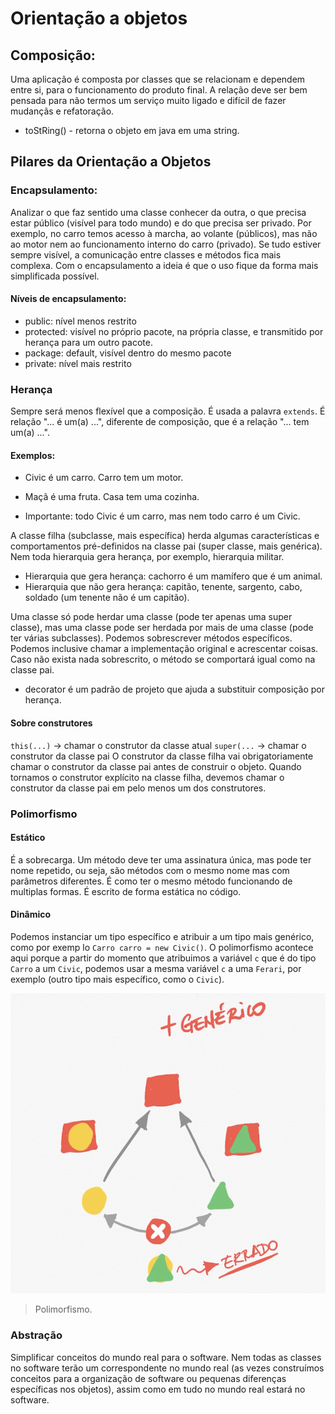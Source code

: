 # Orientação a objetos

## Composição:
Uma aplicação é composta por classes que se relacionam e dependem entre si, para o funcionamento do produto final. A relação deve ser bem pensada para não termos um serviço muito ligado e difícil de fazer mudançãs e refatoração.

* toStRing() - retorna o objeto em java em uma string.

## Pilares da Orientação a Objetos

### Encapsulamento: 
Analizar o que faz sentido uma classe conhecer da outra, o que precisa estar público (visível para todo mundo) e do que precisa ser privado. Por exemplo, no carro temos acesso à marcha, ao volante (públicos), mas não ao motor nem ao funcionamento interno do carro (privado). Se tudo estiver sempre visível, a comunicação entre classes e métodos fica mais complexa. Com o encapsulamento a ideia é que o uso fique da forma mais simplificada possível.

#### Níveis de encapsulamento:
- public: nível menos restrito
- protected: visível no próprio pacote, na própria classe, e transmitido por herança para um outro pacote.
- package: default, visível dentro do mesmo pacote
- private: nível mais restrito

### Herança
Sempre será menos flexível que a composição. É usada a palavra `extends`.
É relação "... é um(a) ...", diferente de composição, que é a relação "... tem um(a) ...".

#### Exemplos:
- Civic é um carro. Carro tem um motor.
- Maçã é uma fruta. Casa tem uma cozinha.

- Importante: todo Civic é um carro, mas nem todo carro é um Civic. 

A classe filha (subclasse, mais específica) herda algumas características e comportamentos pré-definidos na classe pai (super classe, mais genérica).
Nem toda hierarquia gera herança, por exemplo, hierarquia militar.

- Hierarquia que gera herança: cachorro é um mamífero que é um animal.
- Hierarquia que não gera herança: capitão, tenente, sargento, cabo, soldado (um tenente não é um capitão).

Uma classe só pode herdar uma classe (pode ter apenas uma super classe), mas uma classe pode ser herdada por mais de uma classe (pode ter várias subclasses).
Podemos sobrescrever métodos específicos. Podemos inclusive chamar a implementação original e acrescentar coisas. Caso não exista nada sobrescrito, o método se comportará igual como na classe pai.

* decorator é um padrão de projeto que ajuda a substituir composição por herança.

#### Sobre construtores
`this(...)` -> chamar o construtor da classe atual
`super(...` -> chamar o construtor da classe pai
O construtor da classe filha vai obrigatoriamente chamar o construtor da classe pai antes de construir o objeto.
Quando tornamos o construtor explícito na classe filha, devemos chamar o construtor da classe pai em pelo menos um dos construtores.

### Polimorfismo

#### Estático 
É a sobrecarga. Um método deve ter uma assinatura única, mas pode ter nome repetido, ou seja, são métodos com o mesmo nome mas com parâmetros diferentes. É como ter o mesmo método funcionando de multiplas formas. 
É escrito de forma estática no código.

#### Dinâmico
Podemos instanciar um tipo específico e atribuir a um tipo mais genérico, como por exemp lo `Carro carro = new Civic()`. O polimorfismo acontece aqui porque a partir do momento que atribuimos a variável `c` que é do tipo `Carro` a um `Civic`, podemos usar a mesma variável `c` a uma `Ferari`, por exemplo (outro tipo mais específico, como o `Civic`).  

![](../../imagens/polimorfismo.png)

> Polimorfismo.

### Abstração
Simplificar conceitos do mundo real para o software. Nem todas as classes no software terão um correspondente no mundo real (as vezes construímos conceitos para a organização de software ou pequenas diferenças específicas nos objetos), assim como em tudo no mundo real estará no software. 